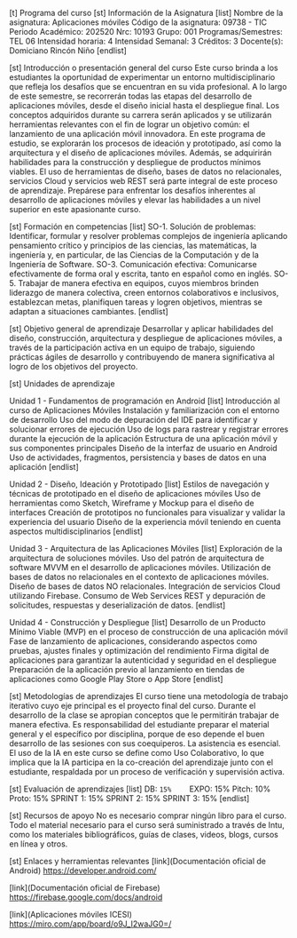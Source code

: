 [t] Programa del curso
[st] Información de la Asignatura
[list]
Nombre de la asignatura: Aplicaciones móviles
Código de la asignatura: 09738 - TIC
Periodo Académico: 202520
Nrc: 10193
Grupo: 001
Programas/Semestres: TEL 06
Intensidad horaria: 4
Intensidad Semanal: 3
Créditos: 3
Docente(s): Domiciano Rincón Niño
[endlist]

[st] Introducción o presentación general del curso
Este curso brinda a los estudiantes la oportunidad de experimentar un entorno multidisciplinario que refleja los desafíos que se encuentran en su vida profesional. A lo largo de este semestre, se recorrerán todas las etapas del desarrollo de aplicaciones móviles, desde el diseño inicial hasta el despliegue final. Los conceptos adquiridos durante su carrera serán aplicados y se utilizarán herramientas relevantes con el fin de lograr un objetivo común: el lanzamiento de una aplicación móvil innovadora. En este programa de estudio, se explorarán los procesos de ideación y prototipado, así como la arquitectura y el diseño de aplicaciones móviles. Además, se adquirirán habilidades para la construcción y despliegue de productos mínimos viables. El uso de herramientas de diseño, bases de datos no relacionales, servicios Cloud y servicios web REST será parte integral de este proceso de aprendizaje. Prepárese para enfrentar los desafíos inherentes al desarrollo de aplicaciones móviles y elevar las habilidades a un nivel superior en este apasionante curso.

[st] Formación en competencias
[list]
SO-1. Solución de problemas: Identificar, formular y resolver problemas complejos de ingeniería aplicando pensamiento crítico y principios de las ciencias, las matemáticas, la ingeniería y, en particular, de las Ciencias de la Computación y de la Ingeniería de Software.
SO-3. Comunicación efectiva: Comunicarse efectivamente de forma oral y escrita, tanto en español como en inglés.
SO-5. Trabajar de manera efectiva en equipos, cuyos miembros brinden liderazgo de manera colectiva, creen entornos colaborativos e inclusivos, establezcan metas, planifiquen tareas y logren objetivos, mientras se adaptan a situaciones cambiantes.
[endlist]

[st] Objetivo general de aprendizaje
Desarrollar y aplicar habilidades del diseño, construcción, arquitectura y despliegue de aplicaciones móviles, a través de la participación activa en un equipo de trabajo, siguiendo prácticas ágiles de desarrollo y contribuyendo de manera significativa al logro de los objetivos del proyecto.

[st] Unidades de aprendizaje

Unidad 1 - Fundamentos de programación en Android
[list]
Introducción al curso de Aplicaciones Móviles
Instalación y familiarización con el entorno de desarrollo
Uso del modo de depuración del IDE para identificar y solucionar errores de ejecución
Uso de logs para rastrear y registrar errores durante la ejecución de la aplicación
Estructura de una aplicación móvil y sus componentes principales
Diseño de la interfaz de usuario en Android
Uso de actividades, fragmentos, persistencia y bases de datos en una aplicación
[endlist]

Unidad 2 - Diseño, Ideación y Prototipado
[list]
Estilos de navegación y técnicas de prototipado en el diseño de aplicaciones móviles
Uso de herramientas como Sketch, Wireframe y Mockup para el diseño de interfaces
Creación de prototipos no funcionales para visualizar y validar la experiencia del usuario
Diseño de la experiencia móvil teniendo en cuenta aspectos multidisciplinarios
[endlist]

Unidad 3 - Arquitectura de las Aplicaciones Móviles
[list]
Exploración de la arquitectura de soluciones móviles.
Uso del patrón de arquitectura de software MVVM en el desarrollo de aplicaciones móviles.
Utilización de bases de datos no relacionales en el contexto de aplicaciones móviles.
Diseño de bases de datos NO relacionales.
Integración de servicios Cloud utilizando Firebase.
Consumo de Web Services REST y depuración de solicitudes, respuestas y deserialización de datos.
[endlist]

Unidad 4 - Construcción y Despliegue
[list]
Desarrollo de un Producto Mínimo Viable (MVP) en el proceso de construcción de una aplicación móvil
Fase de lanzamiento de aplicaciones, considerando aspectos como pruebas, ajustes finales y optimización del rendimiento
Firma digital de aplicaciones para garantizar la autenticidad y seguridad en el despliegue
Preparación de la aplicación previo al lanzamiento en tiendas de aplicaciones como Google Play Store o App Store
[endlist]

[st] Metodologías de aprendizajes
El curso tiene una metodología de trabajo iterativo cuyo eje principal es el proyecto final del curso. Durante el desarrollo de la clase se apropian conceptos que le permitirán trabajar de manera efectiva.
Es responsabilidad del estudiante preparar el material general y el específico por disciplina, porque de eso depende el buen desarrollo de las sesiones con sus coequiperos.
La asistencia es esencial.
El uso de la IA en este curso se define como Uso Colaborativo, lo que implica que la IA participa en la co-creación del aprendizaje junto con el estudiante, respaldada por un proceso de verificación y supervisión activa.

[st] Evaluación de aprendizajes
[list]
DB: `15%    `
EXPO: 15%
Pitch: 10%
Proto: 15%
SPRINT 1: 15%
SPRINT 2: 15%
SPRINT 3: 15%
[endlist]

[st] Recursos de apoyo
No es necesario comprar ningún libro para el curso. Todo el material necesario para el curso será suministrado a través de Intu, como los materiales bibliográficos, guías de clases, videos, blogs, cursos en línea y otros.

[st] Enlaces y herramientas relevantes
[link](Documentación oficial de Android) https://developer.android.com/

[link](Documentación oficial de Firebase) https://firebase.google.com/docs/android

[link](Aplicaciones móviles ICESI) https://miro.com/app/board/o9J_I2waJG0=/